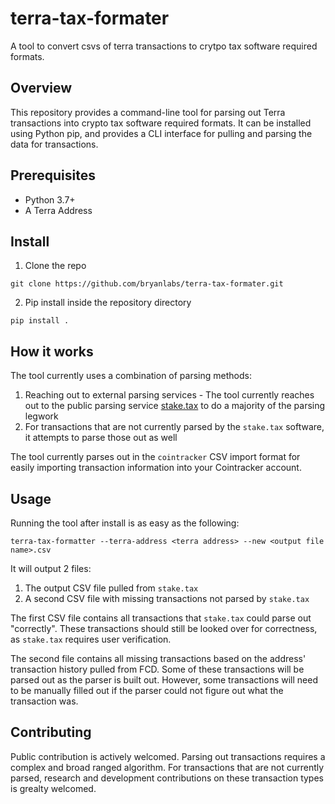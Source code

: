 # terra-tax-formater
A tool to convert csvs of terra transactions to crytpo tax software required formats.

## Overview

This repository provides a command-line tool for parsing out Terra transactions into crypto tax software required formats. It can be installed using Python pip, and provides a CLI interface for pulling and parsing the data for transactions.

## Prerequisites

* Python 3.7+
* A Terra Address

## Install

1. Clone the repo

```
git clone https://github.com/bryanlabs/terra-tax-formater.git
```

2. Pip install inside the repository directory

```
pip install .
```

## How it works

The tool currently uses a combination of parsing methods:

1. Reaching out to external parsing services - The tool currently reaches out to the public parsing service [stake.tax](https://stake.tax) to do a majority of the parsing legwork
2. For transactions that are not currently parsed by the `stake.tax` software, it attempts to parse those out as well

The tool currently parses out in the `cointracker` CSV import format for easily importing transaction information into your Cointracker account.

## Usage

Running the tool after install is as easy as the following:

```
terra-tax-formatter --terra-address <terra address> --new <output file name>.csv
```

It will output 2 files:

1. The output CSV file pulled from `stake.tax`
2. A second CSV file with missing transactions not parsed by `stake.tax`

The first CSV file contains all transactions that `stake.tax` could parse out "correctly". These transactions should still be looked over for correctness, as `stake.tax` requires user verification.

The second file contains all missing transactions based on the address' transaction history pulled from FCD. Some of these transactions will be parsed out as the parser is built out. However, some transactions will need to be manually filled out if the parser could not figure out what the transaction was.


## Contributing

Public contribution is actively welcomed. Parsing out transactions requires a complex and broad ranged algorithm. For transactions that are not currently parsed, research and development contributions on these transaction types is grealty welcomed.